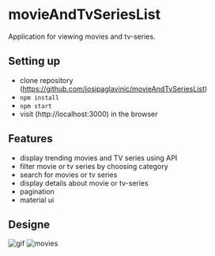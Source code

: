 # movieAndTvSeriesList

Application for viewing movies and tv-series.

## Setting up
- clone repository (https://github.com/josipaglavinic/movieAndTvSeriesList)
- ``` npm install ```
- ``` npm start ```
-  visit (http://localhost:3000) in the browser

## Features
- display trending movies and TV series using API
- filter movie or tv series by choosing category
- search for movies or tv series
- display details about movie or tv-series
- pagination
- material ui


## Designe

![gif](https://user-images.githubusercontent.com/75853323/146002991-8f8b1f1a-f623-4f39-baf2-53b8b65bbbc9.gif)
![movies](https://user-images.githubusercontent.com/75853323/146003559-802fd185-737b-4e76-9a62-6e99710f6dbb.PNG)
